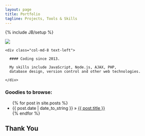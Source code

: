 ```yaml
---
layout: page
title: Portfolio
tagline: Projects, Tools & Skills
---
```

{% include JB/setup %}



<div class="container">
  <div class="row">
    <div class="col-md-6 text-right">
      <img class="img-responsive" src="https://avatars2.githubusercontent.com/u/15636167?v=3&s=80"/>
    </div>
    
    <div class="col-md-8 text-left">
    
      #### Coding since 2013. 
      
      My skills include JavaScript, Node.js, AJAX, PHP, 
      database design, version control and other web technologies.
      
    </div>
  </div>
</div>

### Goodies to browse:

<ul class="posts">
  {% for post in site.posts %}
    <li><span>{{ post.date | date_to_string }}</span> &raquo; <a href="{{ BASE_PATH }}{{ post.url }}">{{ post.title }}</a></li>
  {% endfor %}
</ul>

## Thank You

